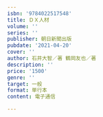 ```yaml
---
isbn: '9784022517548'
title: ＤＸ人材
volume: ''
series: ''
publisher: 朝日新聞出版
pubdate: '2021-04-20'
cover: ''
author: 石井大智／著 鶴岡友也／著
description: ''
price: '1500'
genre: ''
target: 一般
format: 単行本
content: 電子通信

---
```

